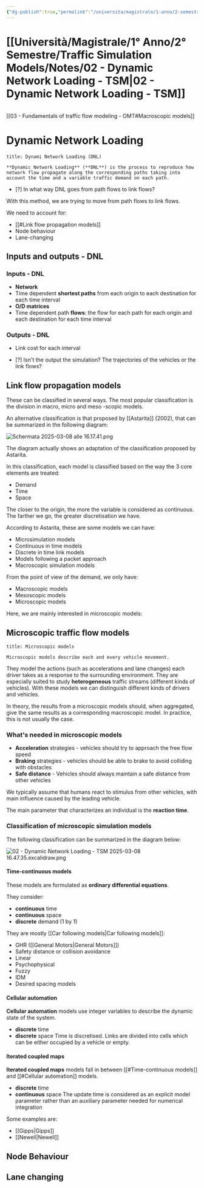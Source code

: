 ```yaml
---
{"dg-publish":true,"permalink":"/universita/magistrale/1-anno/2-semestre/traffic-simulation-models/notes/02-dynamic-network-loading-tsm/","tags":["UNI"]}
---
```


# [[Università/Magistrale/1° Anno/2° Semestre/Traffic Simulation Models/Notes/02 - Dynamic Network Loading - TSM\|02 - Dynamic Network Loading - TSM]]

```table-of-contents
```
[[03 - Fundamentals of traffic flow modeling - OMT#Macroscopic models]] 

# Dynamic Network Loading

```ad-Definizione
title: Dynami Network Loading (DNL)

**Dynamic Network Loading** (**DNL**) is the process to reproduce how network flow propagate along the corresponding paths taking into account the time and a variable traffic demand on each path.

```

- [?] In what way DNL goes from path flows to link flows?

With this method, we are trying to move from path flows to link flows.

We need to account for:
- [[#Link flow propagation models]]
- Node behaviour
- Lane-changing

## Inputs and outputs - DNL

### Inputs - DNL

- **Network**
- Time dependent **shortest paths** from each origin to each destination for each time interval
- **O/D matrices**
- Time dependent path **flows**: the flow for each path for each origin and each destination for each time interval

### Outputs - DNL

- Link cost for each interval

- [?] Isn't the output the simulation? The trajectories of the vehicles or the link flows?


## Link flow propagation models

These can be classified in several ways. The most popular classification is the division in macro, micro and meso -scopic models.

An alternative classification is that proposed by [[Astarita]] (2002), that can be summarized in the following diagram:

![Schermata 2025-03-08 alle 16.17.41.png](/img/user/Universit%C3%A0/Magistrale/1%C2%B0%20Anno/2%C2%B0%20Semestre/Traffic%20Simulation%20Models/Notes/Allegati/Allegati/Schermata%202025-03-08%20alle%2016.17.41.png)

The diagram actually shows an adaptation of the classification proposed by Astarita.

In this classification, each model is classified based on the way the 3 core elements are treated:
- Demand
- Time
- Space

The closer to the origin, the more the variable is considered as continuous. The farther we go, the greater discretisation we have.

According to Astarita, these are some models we can have:
- Microsimulation models
- Continuous in time models
- Discrete in time link models
- Models following a packet approach
- Macroscopic simulation models


From the point of view of the demand, we only have:
- Macroscopic models
- Mesoscopic models
- Microscopic models

Here, we are mainly interested in microscopic models:

## Microscopic traffic flow models

```ad-Definizione
title: Microscopic models

Microscopic models describe each and every vehicle movement.

```


They model the actions (such as accelerations and lane changes) each driver takes as a response to the surrounding environment. They are especially suited to study **heterogeneous** traffic streams (different kinds of vehicles). With these models we can distinguish different kinds of drivers and vehicles.

In theory, the results from a microscopic models should, when aggregated, give the same results as a corresponding macroscopic model. In practice, this is not usually the case.


### What's needed in microscopic models

- **Acceleration** strategies - vehicles should try to approach the free flow speed
- **Braking** strategies - vehicles should be able to brake to avoid colliding with obstacles
- **Safe distance** - Vehicles should always maintain a safe distance from other vehicles

We typically assume that humans react to stimulus from other vehicles, with main influence caused by the leading vehicle.

The main parameter that characterizes an individual is the **reaction time**.

### Classification of microscopic simulation models

The following classification can be summarized in the diagram below:

![02 - Dynamic Network Loading - TSM 2025-03-08 16.47.35.excalidraw.png](/img/user/Universit%C3%A0/Magistrale/1%C2%B0%20Anno/2%C2%B0%20Semestre/Traffic%20Simulation%20Models/Notes/Allegati/02%20-%20Dynamic%20Network%20Loading%20-%20TSM%202025-03-08%2016.47.35.excalidraw.png)


#### Time-continuous models

These models are formulated as **ordinary differential equations**.

They consider:
- **continuous** time
- **continuous** space
- **discrete** demand (1 by 1)

They are mostly [[Car following models\|Car following models]]:
- GHR ([[General Motors\|General Motors]])
- Safety distance or collision avoidance
- Linear
- Psychophysical
- Fuzzy
- IDM
- Desired spacing models

#### Cellular automation

**Cellular automation** models use integer variables to describe the dynamic state of the system.
- **discrete** time
- **discrete** space
Time is discretised. Links are divided into cells which can be either occupied by a vehicle or empty.

#### Iterated coupled maps

**Iterated coupled maps** models fall in between [[#Time-continuous models]] and [[#Cellular automation]] models.
- **discrete** time
- **continuous** space
The update time is considered as an explicit model parameter rather than an auxiliary parameter needed for numerical integration

Some examples are:
- [[Gipps\|Gipps]]
- [[Newell\|Newell]]

## Node Behaviour



## Lane changing



